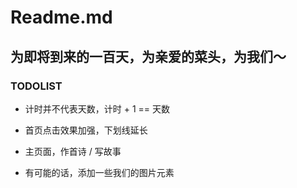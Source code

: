 # Readme.md

## 为即将到来的一百天，为亲爱的菜头，为我们～

### TODOLIST

- 计时并不代表天数，计时 + 1 == 天数

- 首页点击效果加强，下划线延长

- 主页面，作首诗 / 写故事

- 有可能的话，添加一些我们的图片元素
